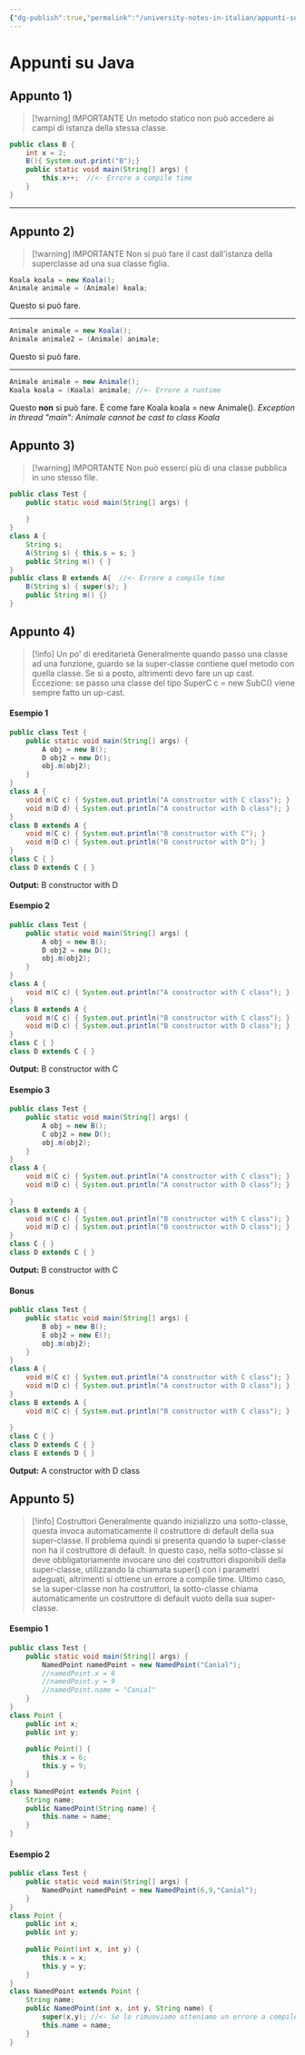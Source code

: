 ```yaml
---
{"dg-publish":true,"permalink":"/university-notes-in-italian/appunti-su-java/"}
---
```


# Appunti su Java
## Appunto 1)
> [!warning] IMPORTANTE
> Un metodo statico non può accedere ai campi di istanza della stessa classe.
```java
public class B {  
    int x = 2;  
    B(){ System.out.print("B");}   
    public static void main(String[] args) {  
        this.x++;  //<- Errore a compile time
    }  
}
```

---
## Appunto 2)
> [!warning] IMPORTANTE
Non si può fare il cast dall'istanza della superclasse ad una sua classe figlia.
```java
Koala koala = new Koala();  
Animale animale = (Animale) koala;
```
Questo si può fare.

---
```java
Animale animale = new Koala();  
Animale animale2 = (Animale) animale;
```
Questo si può fare.

---
```java
Animale animale = new Animale();  
Koala koala = (Koala) animale; //<- Errore a runtime
```
Questo **non** si può fare. È come fare Koala koala = new Animale().
_Exception in thread "main": Animale cannot be cast to class Koala_

## Appunto 3)
> [!warning] IMPORTANTE
Non può esserci più di una classe pubblica in uno stesso file.
```java
public class Test {  
    public static void main(String[] args) {
      
    }  
}  
class A {  
    String s;  
    A(String s) { this.s = s; }  
    public String m() { }  
}  
public class B extends A{  //<- Errore a compile time
    B(String s) { super(s); }  
    public String m() {}  
}
```
## Appunto 4)
> [!info] Un po' di ereditarietà
> Generalmente quando passo una classe ad una funzione, guardo se la super-classe contiene quel metodo con quella classe. Se sì a posto, altrimenti devo fare un up cast.
> Eccezione: se passo una classe del tipo SuperC c = new SubC() viene sempre fatto un up-cast.

#### Esempio 1
```java
public class Test {  
    public static void main(String[] args) {  
        A obj = new B();  
        D obj2 = new D();  
        obj.m(obj2);  
    }  
}  
class A {  
    void m(C c) { System.out.println("A constructor with C class"); }  
    void m(D d) { System.out.println("A constructor with D class"); }  
}  
class B extends A {  
    void m(C c) { System.out.println("B constructor with C"); }  
    void m(D c) { System.out.println("B constructor with D"); }  
}  
class C { }  
class D extends C { }
```
**Output:** B constructor with D

#### Esempio 2
```java
public class Test {  
    public static void main(String[] args) {  
        A obj = new B();  
        D obj2 = new D();  
        obj.m(obj2);  
    }  
}  
class A {  
    void m(C c) { System.out.println("A constructor with C class"); }    
}  
class B extends A {  
    void m(C c) { System.out.println("B constructor with C class"); }  
    void m(D c) { System.out.println("B constructor with D class"); }  
}  
class C { }  
class D extends C { }
```
**Output:** B constructor with C

#### Esempio 3
```java
public class Test {  
    public static void main(String[] args) {  
        A obj = new B();  
        C obj2 = new D();  
        obj.m(obj2);  
    }  
}  
class A {  
    void m(C c) { System.out.println("A constructor with C class"); }  
    void m(D c) { System.out.println("A constructor with D class"); }  
  
}  
class B extends A {  
    void m(C c) { System.out.println("B constructor with C class"); }  
    void m(D c) { System.out.println("B constructor with D class"); }  
}  
class C { }  
class D extends C { }
```
**Output:** B constructor with C

#### Bonus
```java
public class Test {  
    public static void main(String[] args) {  
        B obj = new B();  
        E obj2 = new E();  
        obj.m(obj2);  
    }  
}  
class A {  
    void m(C c) { System.out.println("A constructor with C class"); }  
    void m(D c) { System.out.println("A constructor with D class"); }  
}  
class B extends A {  
    void m(C c) { System.out.println("B constructor with C class"); }  
  
}  
class C { }  
class D extends C { }  
class E extends D { }
```
**Output:** A constructor with D class

## Appunto 5)
> [!info] Costruttori
> Generalmente quando inizializzo una sotto-classe, questa invoca automaticamente il costruttore di default della sua super-classe.
> Il problema quindi si presenta quando la super-classe non ha il costruttore di default. 
> In questo caso, nella sotto-classe si deve obbligatoriamente invocare uno dei costruttori disponibili della super-classe, utilizzando la chiamata super() con i parametri adeguati, altrimenti si ottiene un errore a compile time.
> Ultimo caso, se la super-classe non ha costruttori, la sotto-classe chiama automaticamente un costruttore di default vuoto della sua super-classe.

#### Esempio 1
```java
public class Test {  
    public static void main(String[] args) {  
        NamedPoint namedPoint = new NamedPoint("Canial");
        //namedPoint.x = 6  
        //namedPoint.y = 9  
        //namedPoint.name = "Canial"   
    }  
}  
class Point {  
    public int x;  
    public int y;  
  
    public Point() {  
        this.x = 6;  
        this.y = 9;  
    }  
}  
class NamedPoint extends Point {  
    String name;  
    public NamedPoint(String name) {  
        this.name = name;  
    }  
}
```

#### Esempio 2
```java
public class Test {  
    public static void main(String[] args) {  
        NamedPoint namedPoint = new NamedPoint(6,9,"Canial");  
    }  
}  
class Point {  
    public int x;  
    public int y;  
  
    public Point(int x, int y) {  
        this.x = x;  
        this.y = y;  
    }  
}  
class NamedPoint extends Point {  
    String name;  
    public NamedPoint(int x, int y, String name) {  
        super(x,y); //<- Se lo rimuoviamo otteniamo un errore a compile time  
        this.name = name;  
    }  
}
```